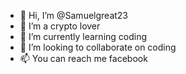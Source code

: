 - 👋 Hi, I’m @Samuelgreat23
- 👀 I’m a crypto lover
- 🌱 I’m currently learning coding
- 💞️ I’m looking to collaborate on coding
- 📫 You can reach me facebook

<!---
Samuelgreat23/Samuelgreat23 is a ✨ special ✨ repository because its `README.md` (this file) appears on your GitHub profile.
You can click the Preview link to take a look at your changes.
--->
